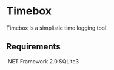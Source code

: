 Timebox
=======

Timebox is a simplistic time logging tool.


Requirements
------------

.NET Framework 2.0
SQLite3
